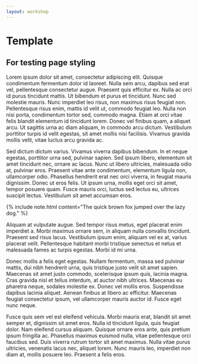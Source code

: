 ```yaml
---
layout: workshop
---
```


# Template
## For testing page styling

Lorem ipsum dolor sit amet, consectetur adipiscing elit. Quisque condimentum fermentum dolor id laoreet. Nulla sem arcu, dapibus sed erat vel, pellentesque consectetur augue. Praesent quis efficitur ex. Nulla ac orci id purus tincidunt mattis. Ut bibendum et purus et tincidunt. Nunc sed molestie mauris. Nunc imperdiet leo risus, non maximus risus feugiat non. Pellentesque risus enim, mattis id velit ut, commodo feugiat leo. Nulla non nisi porta, condimentum tortor sed, commodo magna. Etiam at orci vitae felis blandit elementum id tincidunt lorem. Donec vel finibus quam, a aliquet arcu. Ut sagittis urna ac diam aliquam, in commodo arcu dictum. Vestibulum porttitor turpis id velit egestas, sit amet mollis nisi facilisis. Vivamus gravida mollis velit, vitae luctus arcu gravida ac.

Sed dictum dictum varius. Vivamus viverra dapibus bibendum. In et neque egestas, porttitor urna sed, pulvinar sapien. Sed ipsum libero, elementum sit amet tincidunt nec, ornare ac lacus. Nunc ut libero ultricies, malesuada odio at, pulvinar eros. Praesent vitae ante condimentum, elementum ligula non, ullamcorper odio. Phasellus hendrerit erat nec orci viverra, in feugiat mauris dignissim. Donec ut eros felis. Ut ipsum urna, mollis eget orci sit amet, tempor posuere quam. Fusce mauris orci, luctus sed lectus eu, ultrices suscipit lectus. Vestibulum sit amet accumsan eros.

{% include note.html content="The quick brown fox jumped over the lazy dog." %}

Aliquam at vulputate augue. Sed tempor risus metus, eget placerat enim imperdiet a. Morbi maximus ornare sem, in aliquam nulla convallis tincidunt. Praesent sed risus lacus. Vestibulum ipsum enim, aliquam vel ex at, varius placerat velit. Pellentesque habitant morbi tristique senectus et netus et malesuada fames ac turpis egestas. Morbi id mi urna.

Donec mollis a felis eget egestas. Nullam fermentum, massa sed pulvinar mattis, dui nibh hendrerit urna, quis tristique justo velit sit amet sapien. Maecenas sit amet justo commodo, scelerisque ipsum quis, lacinia magna. Cras gravida nisl et tellus interdum, at auctor nibh ultrices. Maecenas eu pharetra neque, sodales molestie ex. Donec vel mollis eros. Suspendisse dapibus lacinia aliquet. Aenean finibus at libero ac efficitur. Maecenas feugiat consectetur ipsum, vel ullamcorper mauris auctor id. Fusce eget nunc neque.

Fusce quis sem vel est eleifend vehicula. Morbi mauris erat, blandit sit amet semper et, dignissim sit amet eros. Nulla id tincidunt ligula, quis feugiat dolor. Nam eleifend cursus aliquam. Quisque ornare eros ante, quis pretium ipsum fringilla ac. Phasellus maximus euismod nulla, vitae pellentesque orci faucibus sed. Duis viverra rutrum tortor sit amet maximus. Nulla vitae purus ultricies, venenatis lacus nec, aliquet lorem. Nunc mauris leo, imperdiet non diam at, mollis posuere leo. Praesent a felis eros.
